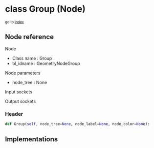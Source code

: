 # class Group (Node)

<sub>go to [index](/docs/index.md)</sub>

## Node reference

Node
 - Class name : Group
 - bl_idname : GeometryNodeGroup

Node parameters
 - node_tree : None

Input sockets

Output sockets

### Header

``` python
def Group(self, node_tree=None, node_label=None, node_color=None):
```

## Implementations


